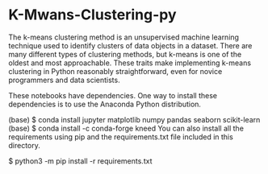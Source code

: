# K-Mwans-Clustering-py
The k-means clustering method is an unsupervised machine learning technique used to identify clusters of data objects in a dataset. There are many different types of clustering methods, but k-means is one of the oldest and most approachable. These traits make implementing k-means clustering in Python reasonably straightforward, even for novice programmers and data scientists.

These notebooks have dependencies. One way to install these dependencies is to use the Anaconda Python distribution.

(base) $ conda install jupyter matplotlib numpy pandas seaborn scikit-learn
(base) $ conda install -c conda-forge kneed
You can also install all the requirements using pip and the requirements.txt file included in this directory.

$ python3 -m pip install -r requirements.txt
